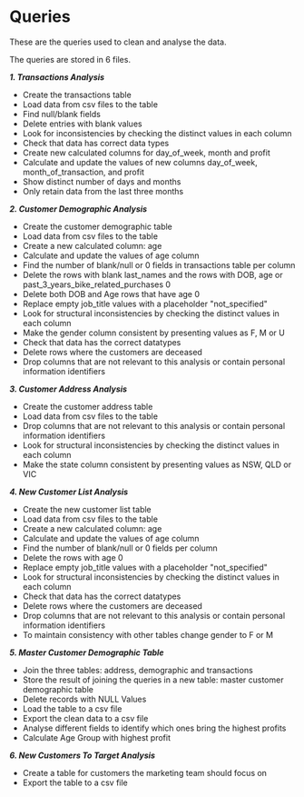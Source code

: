 # Queries

These are the queries used to clean and analyse the data. 

The queries are stored in 6 files. 


***1. Transactions Analysis***
- Create the transactions table
- Load data from csv files to the table
- Find null/blank fields
- Delete entries with blank values
- Look for inconsistencies by checking the distinct values in each column
- Check that data has correct data types
- Create new calculated columns for day_of_week, month and profit
- Calculate and update the values of new columns day_of_week, month_of_transaction, and profit
- Show distinct number of days and months
- Only retain data from the last three months


***2. Customer Demographic Analysis***
- Create the customer demographic table
- Load data from csv files to the table
- Create a new calculated column: age 
- Calculate and update the values of age column
- Find the number of blank/null or 0 fields in transactions table per column
-  Delete the rows with blank last_names and the rows with DOB, age or past_3_years_bike_related_purchases 0
- Delete both DOB and Age rows that have age 0
- Replace empty job_title values with a placeholder "not_specified"
- Look for structural inconsistencies by checking the distinct values in each column
- Make the gender column consistent by presenting values as F, M or U
- Check that data has the correct datatypes
- Delete rows where the customers are deceased
- Drop columns that are not relevant to this analysis or contain personal information identifiers
		
***3. Customer Address Analysis***
- Create the customer address table
- Load data from csv files to the table
- Drop columns that are not relevant to this analysis or contain personal information identifiers
- Look for structural inconsistencies by checking the distinct values in each column
- Make the state column consistent by presenting values as NSW, QLD or VIC
	
***4. New Customer List Analysis***
- Create the new customer list table
- Load data from csv files to the table
- Create a new calculated column: age 
- Calculate and update the values of age column
- Find the number of blank/null or 0 fields per column
- Delete the rows with age 0
- Replace empty job_title values with a placeholder "not_specified"
- Look for structural inconsistencies by checking the distinct values in each column
- Check that data has the correct datatypes
- Delete rows where the customers are deceased
- Drop columns that are not relevant to this analysis or contain personal information identifiers
- To maintain consistency with other tables change gender to F or M
		
***5. Master Customer Demographic Table***
- Join the three tables: address, demographic and transactions
- Store the result of joining the queries in a new table: master customer demographic table
-  Delete records with NULL Values
-  Load the table to a csv file
-  Export the clean data to a csv file
- Analyse different fields to identify which ones bring the highest profits
- Calculate Age Group with highest profit

***6. New Customers To Target Analysis***
- Create a table for customers the marketing team should focus on
- Export the table to a csv file

